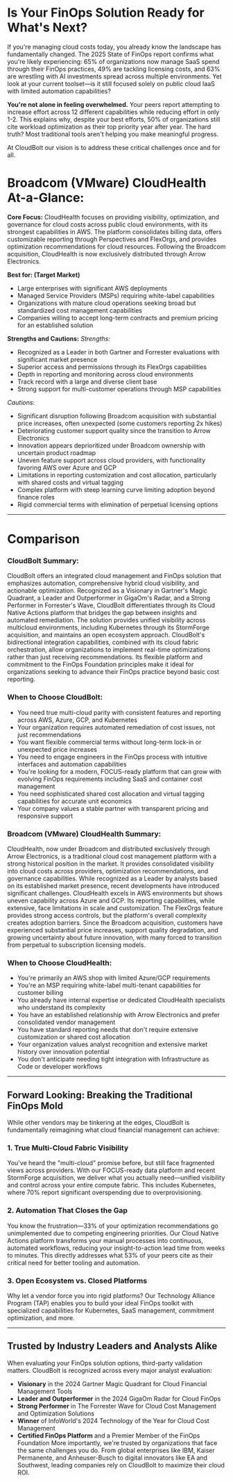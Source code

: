 # Is Your FinOps Solution Ready for What's Next?

If you're managing cloud costs today, you already know the landscape has fundamentally changed. The 2025 State of FinOps report confirms what you're likely experiencing: 65% of organizations now manage SaaS spend through their FinOps practices, 49% are tackling licensing costs, and 63% are wrestling with AI investments spread across multiple environments. Yet look at your current toolset—is it still focused solely on public cloud IaaS with limited automation capabilities? 

**You're not alone in feeling overwhelmed.** Your peers report attempting to increase effort across 12 different capabilities while reducing effort in only 1-2. This explains why, despite your best efforts, 50% of organizations still cite workload optimization as their top priority year after year. The hard truth? Most traditional tools aren't helping you make meaningful progress. 

At CloudBolt our vision is to address these critical challenges once and for all.

# Broadcom (VMware) CloudHealth At-a-Glance:

**Core Focus:** CloudHealth focuses on providing visibility, optimization, and governance for cloud costs across public cloud environments, with its strongest capabilities in AWS. The platform consolidates billing data, offers customizable reporting through Perspectives and FlexOrgs, and provides optimization recommendations for cloud resources. Following the Broadcom acquisition, CloudHealth is now exclusively distributed through Arrow Electronics.

**Best for: (Target Market)**
- Large enterprises with significant AWS deployments
- Managed Service Providers (MSPs) requiring white-label capabilities
- Organizations with mature cloud operations seeking broad but standardized cost management capabilities
- Companies willing to accept long-term contracts and premium pricing for an established solution

**Strengths and Cautions:**
_Strengths:_
- Recognized as a Leader in both Gartner and Forrester evaluations with significant market presence
- Superior access and permissions through its FlexOrgs capabilities
- Depth in reporting and monitoring across cloud environments
- Track record with a large and diverse client base
- Strong support for multi-customer operations through MSP capabilities

_Cautions:_
- Significant disruption following Broadcom acquisition with substantial price increases, often unexpected (some customers reporting 2x hikes)
- Deteriorating customer support quality since the transition to Arrow Electronics
- Innovation appears deprioritized under Broadcom ownership with uncertain product roadmap
- Uneven feature support across cloud providers, with functionality favoring AWS over Azure and GCP
- Limitations in reporting customization and cost allocation, particularly with shared costs and virtual tagging
- Complex platform with steep learning curve limiting adoption beyond finance roles
- Rigid commercial terms with elimination of perpetual licensing options

---
# Comparison

### CloudBolt Summary:
CloudBolt offers an integrated cloud management and FinOps solution that emphasizes automation, comprehensive hybrid cloud visibility, and actionable optimization. Recognized as a Visionary in Gartner's Magic Quadrant, a Leader and Outperformer in GigaOm's Radar, and a Strong Performer in Forrester's Wave, CloudBolt differentiates through its Cloud Native Actions platform that bridges the gap between insights and automated remediation. The solution provides unified visibility across multicloud environments, including Kubernetes through its StormForge acquisition, and maintains an open ecosystem approach. CloudBolt's bidirectional integration capabilities, combined with its cloud fabric orchestration, allow organizations to implement real-time optimizations rather than just receiving recommendations. Its flexible platform and commitment to the FinOps Foundation principles make it ideal for organizations seeking to advance their FinOps practice beyond basic cost reporting.

### When to Choose CloudBolt:
- You need true multi-cloud parity with consistent features and reporting across AWS, Azure, GCP, and Kubernetes
- Your organization requires automated remediation of cost issues, not just recommendations
- You want flexible commercial terms without long-term lock-in or unexpected price increases
- You need to engage engineers in the FinOps process with intuitive interfaces and automation capabilities
- You're looking for a modern, FOCUS-ready platform that can grow with evolving FinOps requirements including SaaS and container cost management
- You need sophisticated shared cost allocation and virtual tagging capabilities for accurate unit economics
- Your company values a stable partner with transparent pricing and responsive support

### Broadcom (VMware) CloudHealth Summary:
CloudHealth, now under Broadcom and distributed exclusively through Arrow Electronics, is a traditional cloud cost management platform with a strong historical position in the market. It provides consolidated visibility into cloud costs across providers, optimization recommendations, and governance capabilities. While recognized as a Leader by analysts based on its established market presence, recent developments have introduced significant challenges. CloudHealth excels in AWS environments but shows uneven capability across Azure and GCP. Its reporting capabilities, while extensive, face limitations in scale and customization. The FlexOrgs feature provides strong access controls, but the platform's overall complexity creates adoption barriers. Since the Broadcom acquisition, customers have experienced substantial price increases, support quality degradation, and growing uncertainty about future innovation, with many forced to transition from perpetual to subscription licensing models.

### When to Choose CloudHealth:
- You're primarily an AWS shop with limited Azure/GCP requirements
- You're an MSP requiring white-label multi-tenant capabilities for customer billing
- You already have internal expertise or dedicated CloudHealth specialists who understand its complexity
- You have an established relationship with Arrow Electronics and prefer consolidated vendor management
- You have standard reporting needs that don't require extensive customization or shared cost allocation
- Your organization values analyst recognition and extensive market history over innovation potential
- You don't anticipate needing tight integration with Infrastructure as Code or developer workflows

---

## Forward Looking: Breaking the Traditional FinOps Mold

While other vendors may be tinkering at the edges, CloudBolt is fundamentally reimagining what cloud financial management can achieve:

### 1. True Multi-Cloud Fabric Visibility
You've heard the "multi-cloud" promise before, but still face fragmented views across providers. With our FOCUS-ready data platform and recent StormForge acquisition, we deliver what you actually need—unified visibility and control across your entire compute fabric. This includes Kubernetes, where 70% report significant overspending due to overprovisioning.

### 2. Automation That Closes the Gap
You know the frustration—33% of your optimization recommendations go unimplemented due to competing engineering priorities. Our Cloud Native Actions platform transforms your manual processes into continuous, automated workflows, reducing your insight-to-action lead time from weeks to minutes. This directly addresses what 53% of your peers cite as their critical need for better tooling and automation.

### 3. Open Ecosystem vs. Closed Platforms
Why let a vendor force you into rigid platforms? Our Technology Alliance Program (TAP) enables you to build your ideal FinOps toolkit with specialized capabilities for Kubernetes, SaaS management, commitment optimization, and more.

---

## Trusted by Industry Leaders and Analysts Alike
When evaluating your FinOps solution options, third-party validation matters. CloudBolt is recognized across every major analyst evaluation:

- **Visionary** in the 2024 Gartner Magic Quadrant for Cloud Financial Management Tools
- **Leader and Outperformer** in the 2024 GigaOm Radar for Cloud FinOps
- **Strong Performer** in The Forrester Wave for Cloud Cost Management and Optimization Solutions
- **Winner** of InfoWorld's 2024 Technology of the Year for Cloud Cost Management
- **Certified FinOps Platform** and a Premier Member of the FinOps Foundation More importantly, we're trusted by organizations that face the same challenges you do. From global enterprises like IBM, Kaiser Permanente, and Anheuser-Busch to digital innovators like EA and Southwest, leading companies rely on CloudBolt to maximize their cloud ROI.